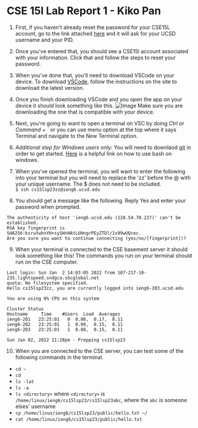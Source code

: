 # CSE 15l Lab Report 1 - Kiko Pan 


1. First, if you haven't already reset the password for your CSE15L account, go to the link attached [here](https://sdacs.ucsd.edu/~icc/index.php) and it will ask for your UCSD username and your PID. 

2. Once you've entered that, you should see a CSE15l account associated with your information. Click that and follow the steps to reset your password. 

3. When you've done that, you'll need to download VSCode on your device. To download [VSCode](https://code.visualstudio.com/), follow the instructions on the site to download the latest version. 

4. Once you finish downloading VSCode and you open the app on your device it should look something like this. ![Image](https://code.visualstudio.com/assets/docs/getstarted/tips-and-tricks/getstarted_page.png) Make sure you are downloading the one that is compatible with your device. 

5. Next, you're going to want to open a terminal on VSC by doing *Ctrl or Command + `* or you can use menu option at the top where it says Terminal and navigate to the New Terminal option.

6. *Additional step for Windows users only:* You will need to downlaod [git](https://gitforwindows.org/) in order to get started. [Here](https://stackoverflow.com/questions/42606837/how-do-i-use-bash-on-windows-from-the-visual-studio-code-integrated-terminal/50527994#50527994) is a helpful link on how to use bash on windows. 

7. When you've opened the terminal, you will want to enter the following into your terminal but you will need to replace the 'zz' before the @ with your unique username. The $ does not need to be included.     
``` $ ssh cs15lsp23zz@ieng6.ucsd.edu ```

8. You should get a message like the following. Reply Yes and enter your password when prompted.
``` ⤇ ssh cs15lsp23zz@ieng6.ucsd.edu
The authenticity of host 'ieng6.ucsd.edu (128.54.70.227)' can't be established.
RSA key fingerprint is SHA256:ksruYwhnYH+sySHnHAtLUHngrPEyZTDl/1x99wUQcec.
Are you sure you want to continue connecting (yes/no/[fingerprint])?
```

9. When your terminal is connected to the CSE basement server it should look something like this! The commands you run on your terminal should run on the CSE computer. 
```# Now on remote server
Last login: Sun Jan  2 14:03:05 2022 from 107-217-10-235.lightspeed.sndgca.sbcglobal.net
quota: No filesystem specified.
Hello cs15lsp23zz, you are currently logged into ieng6-203.ucsd.edu

You are using 0% CPU on this system

Cluster Status 
Hostname     Time    #Users  Load  Averages  
ieng6-201   23:25:01   0  0.08,  0.17,  0.11
ieng6-202   23:25:01   1  0.09,  0.15,  0.11
ieng6-203   23:25:01   1  0.08,  0.15,  0.11

Sun Jan 02, 2022 11:28pm - Prepping cs15lsp23
```

10. When you are connected to the CSE server, you can test some of the following commands in the terminal.
* ```cd ~ ```
* ```cd ```
* ```ls -lat ```
* ```ls -a```
* ```ls <directory>``` where ```<directory>``` is ```/home/linux/ieng6/cs15lsp23/cs15lsp23abc```, where the ```abc``` is someone elses' username
* ```cp /home/linux/ieng6/cs15lsp23/public/hello.txt ~/```
* ```cat /home/linux/ieng6/cs15lsp23/public/hello.txt```
